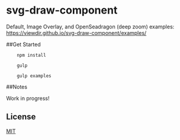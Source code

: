 # svg-draw-component

Default, Image Overlay, and OpenSeadragon (deep zoom) examples:
https://viewdir.github.io/svg-draw-component/examples/

##Get Started
```
    npm install

    gulp

    gulp examples
```

##Notes

Work in progress!

## License

[MIT](LICENSE)
